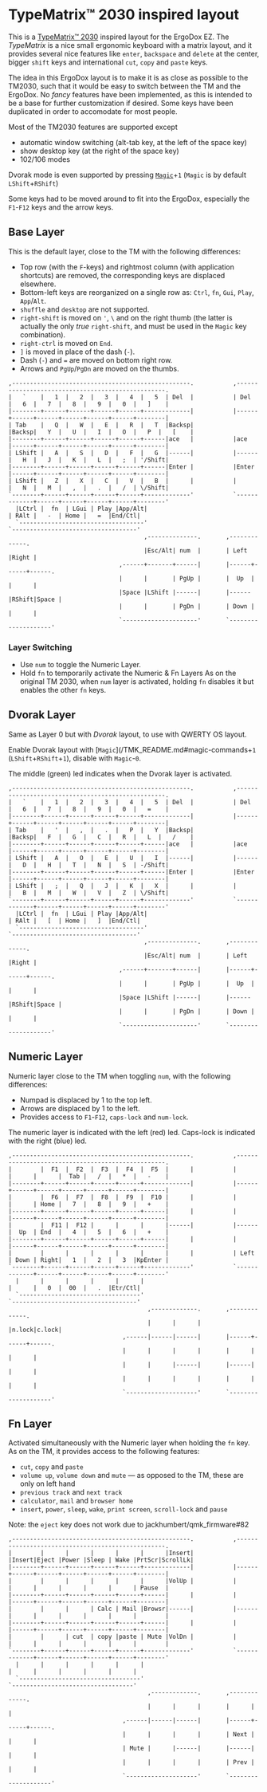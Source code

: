 # TypeMatrix™ 2030 inspired layout

This is a [TypeMatrix™ 2030](http://typematrix.com/2030/features.php) inspired layout for the ErgoDox EZ. The _TypeMatrix_ is a nice small ergonomic keyboard with a matrix layout, and it provides several nice features like `enter`, `backspace` and `delete` at the center, bigger `shift` keys and international `cut`, `copy` and `paste` keys.

The idea in this ErgoDox layout is to make it is as close as possible to the TM2030, such that it would be easy to switch between the TM and the ErgoDox. No _fancy_ features have been implemented, as this is intended to be a base for further customization if desired. Some keys have been duplicated in order to accomodate for most people.

Most of the TM2030 features are supported except
* automatic window switching (alt-tab key, at the left of the space key)
* show desktop key (at the right of the space key)
* 102/106 modes

Dvorak mode is even supported by pressing [`Magic`](/TMK_README.md#magic-commands)+`1` (`Magic` is by default `LShift`+`RShift`)

Some keys had to be moved around to fit into the ErgoDox, especially the `F1`-`F12` keys and the arrow keys.

## Base Layer
This is the default layer, close to the TM with the following differences:

 - Top row (with the `F`-keys) and rightmost column (with application shortcuts) are removed, the corresponding keys are displaced elsewhere.
 - Bottom-left keys are reorganized on a single row as: `Ctrl`, `fn`, `Gui`, `Play`, `App`/`Alt`.
 - `shuffle` and `desktop` are not supported.
 - `right-shift` is moved on `'`, `\` and on the right thumb (the latter is actually the only _true_ `right-shift`, and must be used in the `Magic` key combination).
 - `right-ctrl` is moved on `End`.
 - `]` is moved in place of the dash (`-`).
 - Dash (`-`) and `=` are moved on bottom right row.
 - Arrows and `PgUp`/`PgDn` are moved on the thumbs.

```
,--------------------------------------------------.           ,--------------------------------------------------.
|   `    |   1  |   2  |   3  |   4  |   5  | Del  |           | Del  |   6  |   7  |   8  |   9  |   0  |   ]    |
|--------+------+------+------+------+-------------|           |------+------+------+------+------+------+--------|
| Tab    |   Q  |   W  |   E  |   R  |   T  |Backsp|           |Backsp|   Y  |   U  |   I  |   O  |   P  |   [    |
|--------+------+------+------+------+------|ace   |           |ace   |------+------+------+------+------+--------|
| LShift |   A  |   S  |   D  |   F  |   G  |------|           |------|   H  |   J  |   K  |   L  |   ;  | '/Shift|
|--------+------+------+------+------+------|Enter |           |Enter |------+------+------+------+------+--------|
| LShift |   Z  |   X  |   C  |   V  |   B  |      |           |      |   N  |   M  |   ,  |   .  |   /  | \/Shift|
`--------+------+------+------+------+-------------'           `-------------+------+------+------+------+--------'
  |LCtrl |  fn  | LGui | Play |App/Alt|                                      | RAlt |   -  | Home |   =  |End/Ctl|
  `-----------------------------------'                                      `-----------------------------------'
                                      ,--------------.       ,-------------.
                                      |Esc/Alt| num  |       | Left |Right |
                               ,------+-------+------|       |------+------+------.
                               |      |       | PgUp |       |  Up  |      |      |
                               |Space |LShift |------|       |------|RShift|Space |
                               |      |       | PgDn |       | Down |      |      |
                               `---------------------'       `--------------------'
```

### Layer Switching
- Use `num` to toggle the Numeric Layer.
- Hold `fn` to temporarily activate the Numeric & Fn Layers
As on the original TM 2030, when `num` layer is activated, holding `fn` disables it but enables the other `fn` keys.

## Dvorak Layer
Same as Layer 0 but with _Dvorak_ layout, to use with QWERTY OS layout.

Enable Dvorak layout with [`Magic`](/TMK_README.md#magic-commands+`1` (`LShift`+`RShift`+`1`), disable with `Magic`-`0`.

The middle (green) led indicates when the Dvorak layer is activated.

    ,--------------------------------------------------.           ,--------------------------------------------------.
    |   `    |   1  |   2  |   3  |   4  |   5  | Del  |           | Del  |   6  |   7  |   8  |   9  |   0  |   =    |
    |--------+------+------+------+------+-------------|           |------+------+------+------+------+------+--------|
    | Tab    |   '  |   ,  |   .  |   P  |   Y  |Backsp|           |Backsp|   F  |   G  |   C  |   R  |   L  |   /    |
    |--------+------+------+------+------+------|ace   |           |ace   |------+------+------+------+------+--------|
    | LShift |   A  |   O  |   E  |   U  |   I  |------|           |------|   D  |   H  |   T  |   N  |   S  | -/Shift|
    |--------+------+------+------+------+------|Enter |           |Enter |------+------+------+------+------+--------|
    | LShift |   ;  |   Q  |   J  |   K  |   X  |      |           |      |   B  |   M  |   W  |   V  |   Z  | \/Shift|
    `--------+------+------+------+------+-------------'           `-------------+------+------+------+------+--------'
      |LCtrl |  fn  | LGui | Play |App/Alt|                                      | RAlt |   [  | Home |   ]  |End/Ctl|
      `-----------------------------------'                                      `-----------------------------------'
                                          ,--------------.       ,-------------.
                                          |Esc/Alt| num  |       | Left |Right |
                                   ,------+-------+------|       |------+------+------.
                                   |      |       | PgUp |       |  Up  |      |      |
                                   |Space |LShift |------|       |------|RShift|Space |
                                   |      |       | PgDn |       | Down |      |      |
                                   `---------------------'       `--------------------'

## Numeric Layer
Numeric layer close to the TM when toggling `num`, with the following differences:

- Numpad is displaced by 1 to the top left.
- Arrows are displaced by 1 to the left.
- Provides access to `F1`-`F12`, `caps-lock` and `num-lock`.

The numeric layer is indicated with the left (red) led. Caps-lock is indicated with the right (blue) led.

    ,--------------------------------------------------.           ,--------------------------------------------------.
    |        |  F1  |  F2  |  F3  |  F4  |  F5  |      |           |      |      |      |  Tab |   /  |   *  |   -    |
    |--------+------+------+------+------+-------------|           |------+------+------+------+------+------+--------|
    |        |  F6  |  F7  |  F8  |  F9  |  F10 |      |           |      |      | Home |   7  |   8  |   9  |   +    |
    |--------+------+------+------+------+------|      |           |      |------+------+------+------+------+--------|
    |        |  F11 |  F12 |      |      |      |------|           |------|  Up  | End  |   4  |   5  |   6  |   +    |
    |--------+------+------+------+------+------|      |           |      |------+------+------+------+------+--------|
    |        |      |      |      |      |      |      |           | Left | Down | Right|   1  |   2  |   3  |KpEnter |
    `--------+------+------+------+------+-------------'           `-------------+------+------+------+------+--------'
      |      |      |      |      |      |                                       |      |   0  |  00  |   .  |Etr/Ctl|
      `----------------------------------'                                       `-----------------------------------'
                                           ,-------------.       ,-------------.
                                           |      |      |       |n.lock|c.lock|
                                    ,------|------|------|       |------+------+------.
                                    |      |      |      |       |      |      |      |
                                    |      |      |------|       |------|      |      |
                                    |      |      |      |       |      |      |      |
                                    `--------------------'       `--------------------'

## Fn Layer
Activated simultaneously with the Numeric layer when holding the `fn` key. As on the TM, it provides access to the following features:
- `cut`, `copy` and `paste`
- `volume up`, `volume down` and `mute` — as opposed to the TM, these are only on left hand
- `previous track` and `next track`
- `calculator`, `mail` and `browser home`
- `insert`, `power`, `sleep`, `wake`, `print screen`, `scroll-lock` and `pause`

Note: the `eject` key does not work due to jackhumbert/qmk_firmware#82

    ,--------------------------------------------------.           ,--------------------------------------------------.
    |        |      |      |      |      |      |Insert|           |Insert|Eject |Power |Sleep | Wake |PrtScr|ScrollLk|
    |--------+------+------+------+------+-------------|           |------+------+------+------+------+------+--------|
    |        |      |      |      |      |      |VolUp |           |      |      |      |      |      |      | Pause  |
    |--------+------+------+------+------+------|      |           |      |------+------+------+------+------+--------|
    |        |      |      | Calc | Mail |Browsr|------|           |------|      |      |      |      |      |        |
    |--------+------+------+------+------+------|      |           |      |------+------+------+------+------+--------|
    |        |      | cut  | copy |paste | Mute |VolDn |           |      |      |      |      |      |      |        |
    `--------+------+------+------+------+-------------'           `-------------+------+------+------+------+--------'
      |      |      |      |      |      |                                       |      |      |      |      |      |
      `----------------------------------'                                       `----------------------------------'
                                           ,-------------.       ,-------------.
                                           |      |      |       |      |      |
                                    ,------|------|------|       |------+------+------.
                                    |      |      |      |       | Next |      |      |
                                    | Mute |      |------|       |------|      |      |
                                    |      |      |      |       | Prev |      |      |
                                    `--------------------'       `--------------------'
